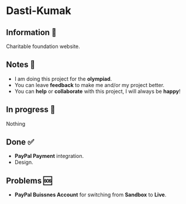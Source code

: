 # Dasti-Kumak
## Information 📃
Сharitable foundation website.
## Notes 📒
* I am doing this project for the **olympiad**.
* You can leave **feedback** to make me and/or my project better.
* You can **help** or **collaborate** with this project, I will always be **happy**!
## In progress 🔄
Nothing
## Done ✅
* **PayPal Payment** integration.
* Design.
## Problems 🆘
* **PayPal Buissnes Account** for switching from **Sandbox** to **Live**.